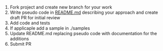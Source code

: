 1. Fork project and create new branch for your work
2. Write pseudo code in [README.md](http://README.md) describing your approach and create draft PR for initial review
3. Add code and tests
4. If applicaple add a sample in ./samples
5. Update README.md replacing pseudo code with documentation for the additions
6. Submit PR
